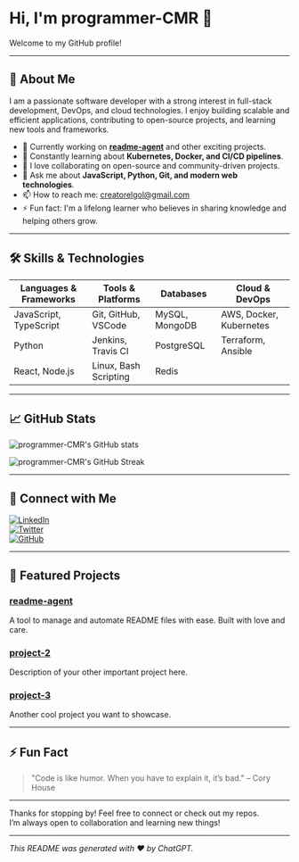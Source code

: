 # Hi, I'm **programmer-CMR** 👋

Welcome to my GitHub profile!

---

## 🚀 About Me

I am a passionate software developer with a strong interest in full-stack development, DevOps, and cloud technologies. I enjoy building scalable and efficient applications, contributing to open-source projects, and learning new tools and frameworks.

- 🔭 Currently working on **[readme-agent](https://github.com/programmer-CMR/readme-agent)** and other exciting projects.
- 🌱 Constantly learning about **Kubernetes, Docker, and CI/CD pipelines**.
- 👯 I love collaborating on open-source and community-driven projects.
- 💬 Ask me about **JavaScript, Python, Git, and modern web technologies**.
- 📫 How to reach me: [creatorelgol@gmail.com](mailto:creatorelgol@gmail.com)
- ⚡ Fun fact: I'm a lifelong learner who believes in sharing knowledge and helping others grow.

---

## 🛠️ Skills & Technologies

| Languages & Frameworks | Tools & Platforms          | Databases           | Cloud & DevOps       |
|-----------------------|---------------------------|---------------------|----------------------|
| JavaScript, TypeScript| Git, GitHub, VSCode        | MySQL, MongoDB      | AWS, Docker, Kubernetes |
| Python                | Jenkins, Travis CI         | PostgreSQL          | Terraform, Ansible   |
| React, Node.js        | Linux, Bash Scripting      | Redis               |                      |

---

## 📈 GitHub Stats

![programmer-CMR's GitHub stats](https://github-readme-stats.vercel.app/api?username=programmer-CMR&show_icons=true&theme=radical)

![programmer-CMR's GitHub Streak](https://github-readme-streak-stats.herokuapp.com/?user=programmer-CMR&theme=radical)

---

## 🔗 Connect with Me

[![LinkedIn](https://img.shields.io/badge/LinkedIn-blue?style=for-the-badge&logo=linkedin&logoColor=white)](https://www.linkedin.com/in/creatorelgol)  
[![Twitter](https://img.shields.io/badge/Twitter-1DA1F2?style=for-the-badge&logo=twitter&logoColor=white)](https://twitter.com/your_twitter_handle)  
[![GitHub](https://img.shields.io/badge/GitHub-black?style=for-the-badge&logo=github&logoColor=white)](https://github.com/programmer-CMR)  

---

## 📂 Featured Projects

### [readme-agent](https://github.com/programmer-CMR/readme-agent)  
A tool to manage and automate README files with ease. Built with love and care.

### [project-2](https://github.com/programmer-CMR/project-2)  
Description of your other important project here.

### [project-3](https://github.com/programmer-CMR/project-3)  
Another cool project you want to showcase.

---

## ⚡ Fun Fact

> "Code is like humor. When you have to explain it, it’s bad." – Cory House

---

Thanks for stopping by! Feel free to connect or check out my repos.  
I’m always open to collaboration and learning new things!

---

*This README was generated with ❤️ by ChatGPT.*
